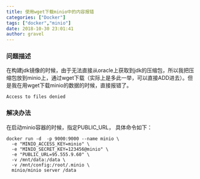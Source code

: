 ```yaml
---
title: 使用wget下载minio中的内容报错
categories: ["Docker"]
tags: ["docker","minio"]
date: 2018-10-30 23:01:41 
author: gravel
---
```


### 问题描述
在构建jdk镜像的时候，由于无法直接从oracle上获取到jdk的压缩包，所以我把压缩包放到minio上，通过wget下载（实际上是多此一举，可以直接ADD进去）。但是我在用wget下载minio的数据的时候，直接报错了。

<!--more-->

```
Access to files denied 
```
### 解决办法
在启动minio容器的时候，指定PUBLIC_URL，
具体命令如下：
```
docker run -d  -p 9000:9000 --name minio \
  -e "MINIO_ACCESS_KEY=minio" \
  -e "MINIO_SECRET_KEY=123456@minio" \
  -e "PUBLIC_URL=95.555.9.60" \
  -v /mnt/data:/data \
  -v /mnt/config:/root/.minio \
  minio/minio server /data
```